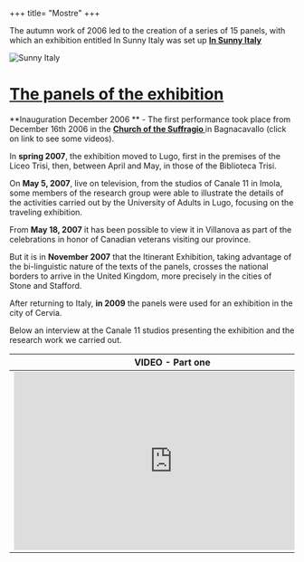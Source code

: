 +++
title= "Mostre"
+++

<!-- img src="/images/files/sunnyitaly.jpg" WIDTH="100" HEIGHT="100" -->


The autumn work of 2006 led to the creation of a series of 15 panels, with which an exhibition entitled In Sunny Italy was set up **[In Sunny Italy][sunny]**

![Sunny Italy](/images/files/sunnyitaly.jpg)

# [The panels of the exhibition][pannelli]  
                                  
**Inauguration December 2006 ** - The first performance took place from December 16th 2006 in the  **[Church of the Suffragio ][bagnacavallo]** in Bagnacavallo (click on link to see some videos). 

In **spring 2007**, the exhibition moved to Lugo, first in the premises of the Liceo Trisi, then, between April and May, in those of the Biblioteca Trisi. 

On **May 5, 2007**, live on television, from the studios of Canale 11 in Imola, some members of the research group were able to illustrate the details of the activities carried out by the University of Adults in Lugo, focusing on the traveling exhibition. 

From **May 18, 2007** it has been possible to view it in Villanova as part of the celebrations in honor of Canadian veterans visiting our province.

But it is in **November 2007**  that the Itinerant Exhibition, taking advantage of the bi-linguistic nature of the texts of the panels, crosses the national borders to arrive in the United Kingdom, more precisely in the cities of Stone and Stafford.

After returning to Italy, **in 2009** the panels were used for an exhibition in the city of Cervia.

Below an interview at the Canale 11 studios presenting the exhibition and the research work we carried out.


VIDEO - Part one  | VIDEO - Part two
---------------------|----------------------------
<iframe width="560" height="315" src="https://www.youtube.com/embed/Z891Qm4asUI" frameborder="0" allowfullscreen></iframe> | <iframe width="560" height="315" src="https://www.youtube.com/embed/aF5_cbBl8bE" frameborder="0" allowfullscreen></iframe>



<!-- table >
  <tr>
       <td width="50%"> "VIDEO - Prima parte" </td>
       <td width="50%"> "VIDEO - Seconda parte" </td>
</tr>    
<br>
<tr>
       <td width="50%"> 
<iframe width="560" height="315" src="https://www.youtube.com/embed/Z891Qm4asUI" frameborder="0" allowfullscreen></iframe>
</td>
       <td width="50%" >
<iframe width="560" height="315" src="https://www.youtube.com/embed/aF5_cbBl8bE" frameborder="0" allowfullscreen></iframe>
</td>
   </tr>

 </table-->

[sunny]: ./sunny-italy/
[bagnacavallo]: ./bagnacavallo/
[pannelli]: ./pannelli/